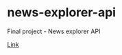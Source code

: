 # news-explorer-api

Final project - News explorer API

[Link](https://api.gnews.students.nomoreparties.sbs/)
